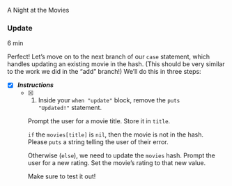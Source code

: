 A Night at the Movies

### Update

6 min

Perfect! Let’s move on to the next branch of our `case` statement, which handles updating an existing movie in the hash. (This should be very similar to the work we did in the “add” branch!) We’ll do this in three steps:

- [x] ***Instructions***
    - [x] 1. Inside your `when "update"` block, remove the `puts "Updated!"` statement.
	    
	    Prompt the user for a movie title. Store it in `title`.
	    
	    `if` the `movies[title]` is `nil`, then the movie is not in the hash. Please `puts` a string telling the user of their error.
	    
	    Otherwise (`else`), we need to update the `movies` hash. Prompt the user for a new rating. Set the movie’s rating to that new value.
	    
	    Make sure to test it out!